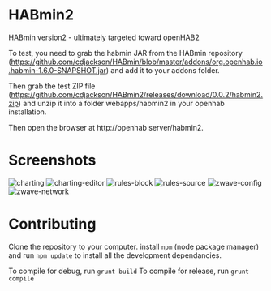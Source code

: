 HABmin2
=======

HABmin version2 - ultimately targeted toward openHAB2

To test, you need to grab the habmin JAR from the HABmin repository (https://github.com/cdjackson/HABmin/blob/master/addons/org.openhab.io.habmin-1.6.0-SNAPSHOT.jar) and add it to your addons folder.

Then grab the test ZIP file (https://github.com/cdjackson/HABmin2/releases/download/0.0.2/habmin2.zip) and unzip it into a folder webapps/habmin2 in your openhab installation.

Then open the browser at http://openhab server/habmin2.

Screenshots
===========


![charting](https://raw.github.com/wiki/cdjackson/HABmin2/screenshots/charting-saved.png)
![charting-editor](https://raw.github.com/wiki/cdjackson/HABmin2/screenshots/charting-edit.png)
![rules-block](https://raw.github.com/wiki/cdjackson/HABmin2/screenshots/rules-blocks.png)
![rules-source](https://raw.github.com/wiki/cdjackson/HABmin2/screenshots/rules-source.png)
![zwave-config](https://raw.github.com/wiki/cdjackson/HABmin2/screenshots/zwave-config.png)
![zwave-network](https://raw.github.com/wiki/cdjackson/HABmin2/screenshots/zwave-network.png)




Contributing
============
Clone the repository to your computer.
install ```npm``` (node package manager) and run ```npm update``` to install all the development dependancies.

To compile for debug, run ```grunt build```
To compile for release, run ```grunt compile```
